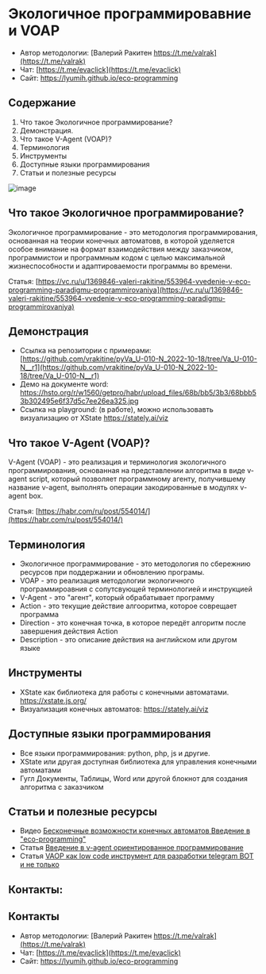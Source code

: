 # Экологичное программировавние и VOAP

- Автор методологии: [Валерий Ракитен https://t.me/valrak](https://t.me/valrak)
- Чат: [https://t.me/evaclick](https://t.me/evaclick)  
- Cайт: [ https://lyumih.github.io/eco-programming ](https://lyumih.github.io/eco-programming)

## Содержание
1. Что такое Экологичное программирование?
1. Демонстрация.
1. Что такое V-Agent (VOAP)?
1. Терминология
1. Инструменты
1. Доступные языки программирования
1. Статьи и полезные ресурсы

![image](https://user-images.githubusercontent.com/32732179/205506905-eccc4709-0b42-48a2-b01c-79844f8bfd80.png)

## Что такое Экологичное программирование?
Экологичное программирование - это методология программирования, основанная на теории конечных автоматовв, в которой уделяется особое внимание на формат взаимодействия между заказчиком, программистои и программным кодом с целью максимальной жизнеспособности и адаптироваемости программы во времени.

Статья: [https://vc.ru/u/1369846-valeri-rakitine/553964-vvedenie-v-eco-programming-paradigmu-programmirovaniya](https://vc.ru/u/1369846-valeri-rakitine/553964-vvedenie-v-eco-programming-paradigmu-programmirovaniya)

## Демонстрация
- Ссылка на репозитории с примерами: [https://github.com/vrakitine/pyVa_U-010-N_2022-10-18/tree/Va_U-010-N__r1](https://github.com/vrakitine/pyVa_U-010-N_2022-10-18/tree/Va_U-010-N__r1)
- Демо на документе word: https://hsto.org/r/w1560/getpro/habr/upload_files/68b/bb5/3b3/68bbb53b302495e6f37d5c7ee26ea325.jpg  
- Ссылка на playground: (в работе), можно использовавть визуализацию от XState https://stately.ai/viz


##  Что такое V-Agent (VOAP)?
V-Agent (VOAP) - это реализация и терминология экологичного программирования, основанная на представлении алгоритма в виде v-agent script, который позволяет программному агенту, получившему название v-agent, выполнять операции закодированные в модулях v-agent box.

Статья: [https://habr.com/ru/post/554014/](https://habr.com/ru/post/554014/)

## Терминология
- Экологичное программирование - это методология по сбережнию ресурсов при поддержании и обновлению програмы.
- VOAP - это реализация методологии экологичного программироавния с сопутсвующей терминологией и инструкцией
- V-Agent - это "агент", который обрабатывает программу
- Action - это текущие действие алгооритма, которое соврещает программа
- Direction - это конечная точка, в которое передёт алгоритм после завершения действия Action
- Description - это описание действия на английском или другом языке

## Инструменты
- XState  как библиотека для работы с конечными автоматами. https://xstate.js.org/
- Визуализация конечных автоматов: https://stately.ai/viz

## Доступные языки программирования
- Все языки программирования: python, php, js и другие.
- XState или другая доступная библиотека для управления конечными автоматами
- Гугл Документы, Таблицы, Word или другой блокнот для создания алгоритма с заказчиком


## Статьи и полезные ресурсы
- Видео [Бесконечные возможности конечных автоматов  Введение в "eco-programming"](https://youtu.be/6xzn78onzQk)
- Статья [Введение в v-agent ориентированное программирование](https://habr.com/ru/post/554014/)
- Статья [VAOP как low code инструмент для разработки telegram BOT и не только ](https://habr.com/ru/post/680160/)

## Контакты:

## Контакты
- Автор методологии: [Валерий Ракитен https://t.me/valrak](https://t.me/valrak)
- Чат: [https://t.me/evaclick](https://t.me/evaclick)  
- Cайт: [ https://lyumih.github.io/eco-programming ](https://lyumih.github.io/eco-programming)
